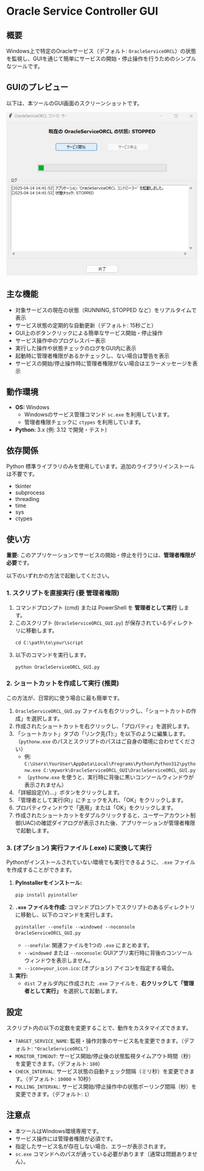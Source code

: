 # Oracle Service Controller GUI

## 概要

Windows上で特定のOracleサービス（デフォルト: `OracleServiceORCL`）の状態を監視し、GUIを通じて簡単にサービスの開始・停止操作を行うためのシンプルなツールです。

## GUIのプレビュー

以下は、本ツールのGUI画面のスクリーンショットです。
 
![Oracle Service Controller GUI Screenshot](images/screenshot.png)
 
## 主な機能

* 対象サービスの現在の状態（RUNNING, STOPPED など）をリアルタイムで表示
* サービス状態の定期的な自動更新（デフォルト: 15秒ごと）
* GUI上のボタンクリックによる簡単なサービス開始・停止操作
* サービス操作中のプログレスバー表示
* 実行した操作や状態チェックのログをGUI内に表示
* 起動時に管理者権限があるかチェックし、ない場合は警告を表示
* サービスの開始/停止操作時に管理者権限がない場合はエラーメッセージを表示

## 動作環境

* **OS:** Windows
    * Windowsのサービス管理コマンド `sc.exe` を利用しています。
    * 管理者権限チェックに `ctypes` を利用しています。
* **Python:** 3.x (例: 3.12 で開発・テスト)

## 依存関係

Python 標準ライブラリのみを使用しています。追加のライブラリインストールは不要です。

* tkinter
* subprocess
* threading
* time
* sys
* ctypes

## 使い方

**重要:** このアプリケーションでサービスの開始・停止を行うには、**管理者権限が必要**です。

以下のいずれかの方法で起動してください。

### 1. スクリプトを直接実行 (要 管理者権限)

1.  コマンドプロンプト (cmd) または PowerShell を **管理者として実行** します。
2.  このスクリプト (`OracleServiceORCL_GUI.py`) が保存されているディレクトリに移動します。
    ```shell
    cd C:\path\to\your\script
    ```
3.  以下のコマンドを実行します。
    ```shell
    python OracleServiceORCL_GUI.py
    ```

### 2. ショートカットを作成して実行 (推奨)

この方法が、日常的に使う場合に最も簡単です。

1.  `OracleServiceORCL_GUI.py` ファイルを右クリックし、「ショートカットの作成」を選択します。
2.  作成されたショートカットを右クリックし、「プロパティ」を選択します。
3.  「ショートカット」タブの「リンク先(T):」を以下のように編集します。（`pythonw.exe` のパスとスクリプトのパスはご自身の環境に合わせてください）
    * 例: `C:\Users\YourUser\AppData\Local\Programs\Python\Python312\pythonw.exe C:\mywork\OracleServiceORCL_GUI\OracleServiceORCL_GUI.py`
    * （`pythonw.exe` を使うと、実行時に背後に黒いコンソールウィンドウが表示されません）
4.  「詳細設定(V)...」ボタンをクリックします。
5.  「管理者として実行(R)」にチェックを入れ、「OK」をクリックします。
6.  プロパティウィンドウで「適用」または「OK」をクリックします。
7.  作成されたショートカットをダブルクリックすると、ユーザーアカウント制御(UAC)の確認ダイアログが表示された後、アプリケーションが管理者権限で起動します。

### 3. (オプション) 実行ファイル (.exe) に変換して実行

Pythonがインストールされていない環境でも実行できるように、`.exe` ファイルを作成することができます。

1.  **PyInstallerをインストール:**
    ```shell
    pip install pyinstaller
    ```
2.  **`.exe` ファイルを作成:**
    コマンドプロンプトでスクリプトのあるディレクトリに移動し、以下のコマンドを実行します。
    ```shell
    pyinstaller --onefile --windowed --noconsole OracleServiceORCL_GUI.py
    ```
    * `--onefile`: 関連ファイルを1つの `.exe` にまとめます。
    * `--windowed` または `--noconsole`: GUIアプリ実行時に背後のコンソールウィンドウを表示しません。
    * `--icon=your_icon.ico`: (オプション) アイコンを指定する場合。
3.  **実行:**
    * `dist` フォルダ内に作成された `.exe` ファイルを、**右クリックして「管理者として実行」** を選択して起動します。

## 設定

スクリプト内の以下の定数を変更することで、動作をカスタマイズできます。

* `TARGET_SERVICE_NAME`: 監視・操作対象のサービス名を変更できます。（デフォルト: `"OracleServiceORCL"`）
* `MONITOR_TIMEOUT`: サービス開始/停止後の状態監視タイムアウト時間（秒）を変更できます。（デフォルト: `180`）
* `CHECK_INTERVAL`: サービス状態の自動チェック間隔（ミリ秒）を変更できます。（デフォルト: `10000` = 10秒）
* `POLLING_INTERVAL`: サービス開始/停止操作中の状態ポーリング間隔（秒）を変更できます。（デフォルト: `1`）

## 注意点

* 本ツールはWindows環境専用です。
* サービス操作には管理者権限が必須です。
* 指定したサービス名が存在しない場合、エラーが表示されます。
* `sc.exe` コマンドへのパスが通っている必要があります（通常は問題ありません）。
